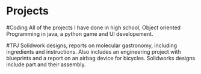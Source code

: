 # Projects

#Coding
All of the projects I have done in high school, Object oriented Programming in java, a python game and UI developement.

#TPJ
Solidwork designs, reports on molecular gastronomy, including ingredients and instructions. Also includes an engineering project with blueprints and a report on an airbag device for bicycles. Solidworks designs include part and their assembly.
